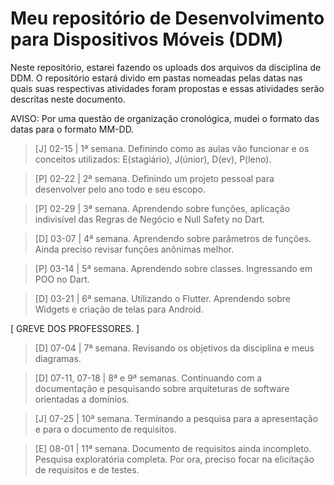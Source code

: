 # Meu repositório de Desenvolvimento para Dispositivos Móveis (DDM)

Neste repositório, estarei fazendo os uploads dos arquivos da disciplina de DDM.
O repositório estará divido em pastas nomeadas pelas datas nas quais suas respectivas atividades foram propostas
e essas atividades serão descritas neste documento.

AVISO: Por uma questão de organização cronológica, mudei o formato das datas para o formato MM-DD.

> [J] 02-15 | 1ª semana. Definindo como as aulas vão funcionar e os conceitos utilizados: E(stagiário), J(únior), D(ev), P(leno).

> [P] 02-22 | 2ª semana. Definindo um projeto pessoal para desenvolver pelo ano todo e seu escopo.

> [P] 02-29 | 3ª semana. Aprendendo sobre funções, aplicação indivisível das Regras de Negócio e Null Safety no Dart.

> [D] 03-07 | 4ª semana. Aprendendo sobre parâmetros de funções. Ainda preciso revisar funções anônimas melhor.

> [P] 03-14 | 5ª semana. Aprendendo sobre classes. Ingressando em POO no Dart.

> [D] 03-21 | 6ª semana. Utilizando o Flutter. Aprendendo sobre Widgets e criação de telas para Android.

[ GREVE DOS PROFESSORES. ]

> [D] 07-04 | 7ª semana. Revisando os objetivos da disciplina e meus diagramas.

> [D] 07-11, 07-18 | 8ª e 9ª semanas. Continuando com a documentação e pesquisando sobre arquiteturas de software orientadas a domínios.

> [J] 07-25 | 10ª semana. Terminando a pesquisa para a apresentação e para o documento de requisitos.

> [E] 08-01 | 11ª semana. Documento de requisitos ainda incompleto. Pesquisa exploratória completa. Por ora, preciso focar na elicitação de requisitos e de testes.
